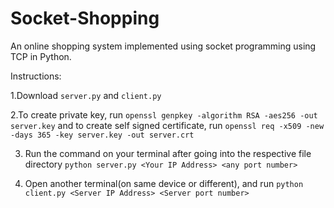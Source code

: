 # Socket-Shopping
An online shopping system implemented using socket programming using TCP in Python. 

Instructions:

1.Download ```server.py``` and ```client.py```

2.To create private key, run ```openssl genpkey -algorithm RSA -aes256 -out server.key``` and to create self signed certificate, run ```openssl req -x509 -new -days 365 -key server.key -out server.crt ```

3. Run the command on your terminal after going into the respective file directory ```python server.py <Your IP Address> <any port number>```
   
4. Open another terminal(on same device or different), and run ```python client.py <Server IP Address> <Server port number>```
